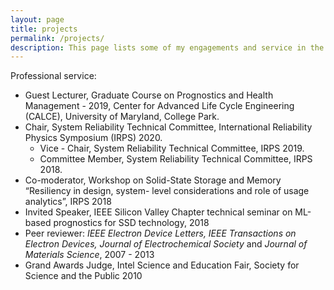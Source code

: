 ```yaml
---
layout: page
title: projects
permalink: /projects/
description: This page lists some of my engagements and service in the public domain.
---
```


Professional service:

- Guest Lecturer, Graduate Course on Prognostics and Health Management - 2019, Center for Advanced Life Cycle Engineering (CALCE), University of Maryland, College Park.
- Chair, System Reliability Technical Committee, International Reliability Physics Symposium (IRPS) 2020.
  - Vice - Chair, System Reliability Technical Committee, IRPS 2019.
  - Committee Member, System Reliability Technical Committee, IRPS 2018.
- Co-moderator, Workshop on Solid-State Storage and Memory “Resiliency in design, system- level considerations and role of usage analytics”, IRPS 2018
- Invited Speaker, IEEE Silicon Valley Chapter technical seminar on ML-based prognostics for SSD technology, 2018
- Peer reviewer: *IEEE Electron Device Letters, IEEE Transactions on Electron Devices, Journal of Electrochemical Society* and *Journal of Materials Science*, 2007 - 2013
- Grand Awards Judge, Intel Science and Education Fair, Society for Science and the Public 2010